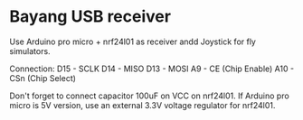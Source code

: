 # Bayang USB receiver
Use Arduino pro micro + nrf24l01 as receiver andd Joystick for fly simulators.

Connection:
D15 - SCLK
D14 - MISO
D13 - MOSI
A9 - CE (Chip Enable)
A10 - CSn (Chip Select)

Don't forget to connect capacitor 100uF on VCC on nrf24l01.
If Arduino pro micro is 5V version, use an external 3.3V voltage regulator for nrf24l01.